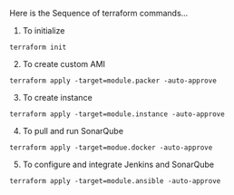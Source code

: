 Here is the Sequence of terraform commands...

1. To initialize
```
terraform init
```

2. To create custom AMI
```
terraform apply -target=module.packer -auto-approve
```

3. To create instance
```
terraform apply -target=module.instance -auto-approve
```

4. To pull and run SonarQube
```
terraform apply -target=modue.docker -auto-approve
```

5. To configure and integrate Jenkins and SonarQube
```
terraform apply -target=module.ansible -auto-approve
```
